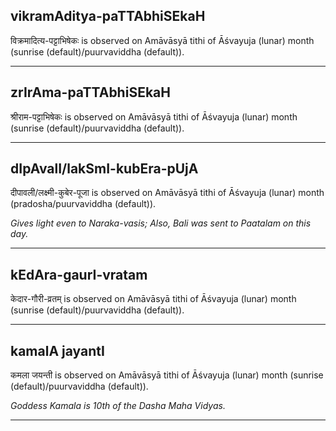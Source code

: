 ## vikramAditya-paTTAbhiSEkaH
विक्रमादित्य-पट्टाभिषेकः is observed on Amāvāsyā tithi of Āśvayuja (lunar) month (sunrise (default)/puurvaviddha (default)).



---
## zrIrAma-paTTAbhiSEkaH
श्रीराम-पट्टाभिषेकः is observed on Amāvāsyā tithi of Āśvayuja (lunar) month (sunrise (default)/puurvaviddha (default)).



---
## dIpAvalI/lakSmI-kubEra-pUjA
दीपावली/लक्ष्मी-कुबेर-पूजा is observed on Amāvāsyā tithi of Āśvayuja (lunar) month (pradosha/puurvaviddha (default)).

_Gives light even to Naraka-vasis; Also, Bali was sent to Paatalam on this day._

---
## kEdAra-gaurI-vratam
केदार-गौरी-व्रतम् is observed on Amāvāsyā tithi of Āśvayuja (lunar) month (sunrise (default)/puurvaviddha (default)).



---
## kamalA jayantI
कमला जयन्ती is observed on Amāvāsyā tithi of Āśvayuja (lunar) month (sunrise (default)/puurvaviddha (default)).

_Goddess Kamala is 10th of the Dasha Maha Vidyas._

---
